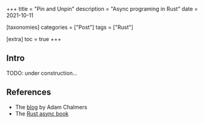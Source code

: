 +++
title = "Pin and Unpin"
description = "Async programing in Rust"
date = 2021-10-11

[taxonomies]
categories = ["Post"]
tags = ["Rust"]

[extra]
toc = true
+++

## Intro

TODO: under construction...

## References

- The [blog](https://blog.adamchalmers.com/pin-unpin/) by Adam Chalmers
- The [Rust async book](https://rust-lang.github.io/async-book/04_pinning/01_chapter.html)
